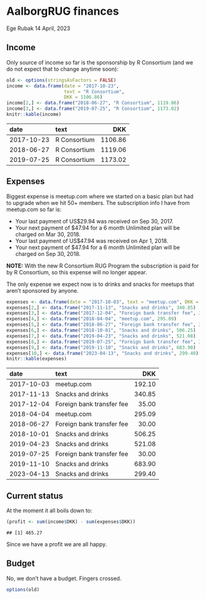 AalborgRUG finances
================
Ege Rubak
14 April, 2023

## Income

Only source of income so far is the sponsorship by R Consortium (and we
do not expect that to change anytime soon):

``` r
old <- options(stringsAsFactors = FALSE)
income <- data.frame(date = "2017-10-23",
                     text = "R Consortium",
                     DKK = 1106.86)
income[2,] <- data.frame("2018-06-27", "R Consortium", 1119.06)
income[3,] <- data.frame("2019-07-25", "R Consortium", 1173.02)
knitr::kable(income)
```

| date       | text         |     DKK |
|:-----------|:-------------|--------:|
| 2017-10-23 | R Consortium | 1106.86 |
| 2018-06-27 | R Consortium | 1119.06 |
| 2019-07-25 | R Consortium | 1173.02 |

## Expenses

Biggest expense is meetup.com where we started on a basic plan but had
to upgrade when we hit 50+ members. The subscription info I have from
meetup.com so far is:

- Your last payment of US\$29.94 was received on Sep 30, 2017.
- Your next payment of \$47.94 for a 6 month Unlimited plan will be
  charged on Mar 30, 2018.
- Your last payment of US\$47.94 was received on Apr 1, 2018.
- Your next payment of \$47.94 for a 6 month Unlimited plan will be
  charged on Sep 30, 2018.

**NOTE:** With the new R Consortium RUG Program the subscription is paid
for by R Consortium, so this expense will no longer appear.

The only expense we expect now is to drinks and snacks for meetups that
aren’t sponsored by anyone.

``` r
expenses <- data.frame(date = "2017-10-03", text = "meetup.com", DKK = 192.10)
expenses[2,] <- data.frame("2017-11-13", "Snacks and drinks", 340.85)
expenses[3,] <- data.frame("2017-12-04", "Foreign bank transfer fee", 35.00)
expenses[4,] <- data.frame("2018-04-04", "meetup.com", 295.09)
expenses[5,] <- data.frame("2018-06-27", "Foreign bank transfer fee", 30.00)
expenses[6,] <- data.frame("2018-10-01", "Snacks and drinks", 506.25)
expenses[7,] <- data.frame("2019-04-23", "Snacks and drinks", 521.08)
expenses[8,] <- data.frame("2019-07-25", "Foreign bank transfer fee", 30.00)
expenses[9,] <- data.frame("2019-11-10", "Snacks and drinks", 683.90)
expenses[10,] <- data.frame("2023-04-13", "Snacks and drinks", 299.40)
knitr::kable(expenses)
```

| date       | text                      |    DKK |
|:-----------|:--------------------------|-------:|
| 2017-10-03 | meetup.com                | 192.10 |
| 2017-11-13 | Snacks and drinks         | 340.85 |
| 2017-12-04 | Foreign bank transfer fee |  35.00 |
| 2018-04-04 | meetup.com                | 295.09 |
| 2018-06-27 | Foreign bank transfer fee |  30.00 |
| 2018-10-01 | Snacks and drinks         | 506.25 |
| 2019-04-23 | Snacks and drinks         | 521.08 |
| 2019-07-25 | Foreign bank transfer fee |  30.00 |
| 2019-11-10 | Snacks and drinks         | 683.90 |
| 2023-04-13 | Snacks and drinks         | 299.40 |

## Current status

At the moment it all boils down to:

``` r
(profit <- sum(income$DKK) - sum(expenses$DKK))
```

    ## [1] 465.27

Since we have a profit we are all happy.

## Budget

No, we don’t have a budget. Fingers crossed.

``` r
options(old)
```

